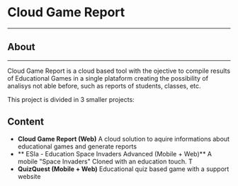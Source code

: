 # Cloud Game Report
---

## About
 ---
Cloud Game Report is a cloud based tool with the ojective to compile results of Educational Games in a single plataform creating the possibility of analisys not able before, such as reports of students, classes, etc.

This project is divided in 3 smaller projects:

## Content

* **Cloud Game Report (Web)**
	A cloud solution to aquire informations about educational games and generate reports
* ** ESIa - Education Space Invaders Advanced (Mobile + Web)**
	A mobile "Space Invaders" Cloned with an education touch. T
* **QuizQuest (Mobile + Web)**
	Educational quiz based game with a support website 